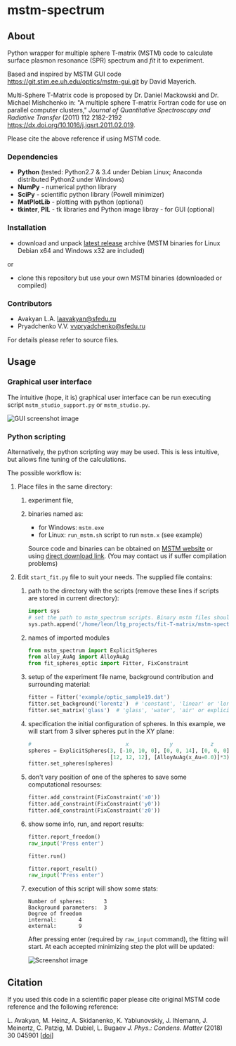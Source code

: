 # mstm-spectrum
## About
Python wrapper for multiple sphere T-matrix (MSTM) code to calculate surface plasmon resonance (SPR) spectrum and *fit* it to experiment.

Based and inspired by MSТM GUI code <https://git.stim.ee.uh.edu/optics/mstm-gui.git> by David Mayerich.

Multi-Sphere T-Matrix code is proposed by Dr. Daniel Mackowski and Dr. Michael Mishchenko in:
"A multiple sphere T-matrix Fortran code for use on parallel computer clusters,"
*Journal of Quantitative Spectroscopy and Radiative Transfer* (2011) 112 2182-2192
<https://dx.doi.org/10.1016/j.jqsrt.2011.02.019>.

Please cite the above reference if using MSTM code.

### Dependencies

* **Python** (tested: Python2.7 & 3.4 under Debian Linux; Anaconda distributed Python2 under Windows)
* **NumPy** - numerical python library
* **SciPy** - scientific python library (Powell minimizer)
* **MatPlotLib** - plotting with python (optional)
* **tkinter**, **PIL** - tk libraries and Python image libray - for GUI (optional)

### Installation

* download and unpack [latest release](releases/latest) archive (MSTM binaries for Linux Debian x64 and Windows x32 are included)

or

* clone this repository but use your own MSTM binaries (downloaded or compiled)

### Contributors

* Avakyan L.A. <laavakyan@sfedu.ru>
* Pryadchenko V.V. <vvpryadchenko@sfedu.ru>

For details please refer to source files.

## Usage

### Graphical user interface

The intuitive (hope, it is) graphical user interface
 can be run executing script `mstm_studio_support.py` or `mstm_studio.py`.

![GUI screenshot image][screen_gui]

### Python scripting

Alternatively, the python scripting way may be used.
This is less intuitive, but allows fine tuning of the calculations.

The possible workflow is:

1. Place files in the same directory:
    1. experiment file,
    1. binaries named as:
        * for Windows: `mstm.exe`
        * for Linux: `run_mstm.sh` script to run `mstm.x` (see example)

        Source code and binaries can be obtained on [MSTM website](http://eng.auburn.edu/users/dmckwski/scatcodes/)
        or using [direct download link](http://eng.auburn.edu/users/dmckwski/scatcodes/mstm%20v3.0.zip).
        (You may contact us if suffer compilation problems)
1. Edit `start_fit.py` file to suit your needs. The supplied file contains:
    1. path to the directory with the scripts (remove these lines if scripts are stored in current directory):

        ``` python
        import sys
        # set the path to mstm_spectrum scripts. Binary mstm files should be in current folder.
        sys.path.append('/home/leon/ltg_projects/fit-T-matrix/mstm-spectrum')
        ```
    1. names of imported modules

        ``` python
        from mstm_spectrum import ExplicitSpheres
        from alloy_AuAg import AlloyAuAg
        from fit_spheres_optic import Fitter, FixConstraint
        ```
    1. setup of the experiment file name, background contribution and surrounding material:

        ``` python
        fitter = Fitter('example/optic_sample19.dat')
        fitter.set_background('lorentz')  # 'constant', 'linear' or 'lorentz'
        fitter.set_matrix('glass')  # 'glass', 'water', 'air' or explicit value, i.e. 1.66+0.1j
        ```
    1. specification the initial configuration of spheres.
       In this example, we will start from 3 silver spheres put in the XY plane:

        ``` python
        #                              x             y            z
        spheres = ExplicitSpheres(3, [-10, 10, 0], [0, 0, 14], [0, 0, 0],
                                  [12, 12, 12], [AlloyAuAg(x_Au=0.0)]*3)
        fitter.set_spheres(spheres)
        ```
    1. don't vary position of one of the spheres to save some computational resourses:

        ``` python
        fitter.add_constraint(FixConstraint('x0'))
        fitter.add_constraint(FixConstraint('y0'))
        fitter.add_constraint(FixConstraint('z0'))
        ```
    1. show some info, run, and report results:

        ``` python
        fitter.report_freedom()
        raw_input('Press enter')

        fitter.run()

        fitter.report_result()
        raw_input('Press enter')
        ```
    1. execution of this script will show some stats:

        ```
        Number of spheres:      3
        Background parameters:  3
        Degree of freedom
        internal:       4
        external:       9

        ```
        After pressing enter (required by `raw_input` command),
        the fitting will start.
        At each accepted minimizing step the plot will be updated:

        ![Screenshot image][screen]


## Citation

If you used this code in a scientific paper please cite original MSTM code reference and the following reference:

L. Avakyan, M. Heinz, A. Skidanenko, K. Yablunovskiy, J. Ihlemann, J. Meinertz, C. Patzig, M. Dubiel, L. Bugaev
*J. Phys.: Condens. Matter* (2018) 30 045901 [[doi](http://doi.org/10.1088/1361-648X/aa9fcc)]


[screen_gui]: examples/screenshot-gui.jpg?raw=true "GUI screenshot"
[screen]: examples/screenshot-example.jpg?raw=true "Screenshot of example run"

